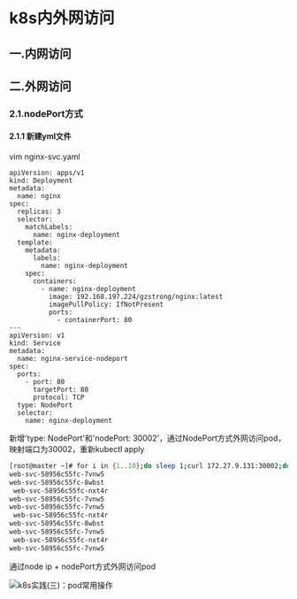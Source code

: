 # k8s内外网访问

## 一.内网访问



## 二.外网访问

### 2.1.nodePort方式

#### 2.1.1 新建yml文件

vim nginx-svc.yaml

```
apiVersion: apps/v1
kind: Deployment
metadata:
  name: nginx
spec:
  replicas: 3
  selector:
    matchLabels:
      name: nginx-deployment
  template:
    metadata:
      labels:
        name: nginx-deployment
    spec:
      containers:
        - name: nginx-deployment
          image: 192.168.197.224/gzstrong/nginx:latest
          imagePullPolicy: IfNotPresent
          ports:
            - containerPort: 80
---
apiVersion: v1
kind: Service
metadata:
  name: nginx-service-nodeport
spec:
  ports:
    - port: 80
      targetPort: 80
      protocol: TCP
  type: NodePort
  selector:
    name: nginx-deployment
```

新增'type: NodePort'和'nodePort: 30002'，通过NodePort方式外网访问pod，映射端口为30002，重新kubectl apply

 

```bash
[root@master ~]# for i in {1..10};do sleep 1;curl 172.27.9.131:30002;done
web-svc-58956c55fc-7vnw5
web-svc-58956c55fc-8wbst
 web-svc-58956c55fc-nxt4r
web-svc-58956c55fc-7vnw5
web-svc-58956c55fc-7vnw5
 web-svc-58956c55fc-nxt4r
web-svc-58956c55fc-8wbst
web-svc-58956c55fc-7vnw5
 web-svc-58956c55fc-nxt4r
web-svc-58956c55fc-7vnw5
```

通过node ip + nodePort方式外网访问pod

![k8s实践(三)：pod常用操作](https://s1.51cto.com/images/blog/201908/22/352a776aa1bd54a30bf4cc734f8f8501.png?x-oss-process=image/watermark,size_16,text_QDUxQ1RP5Y2a5a6i,color_FFFFFF,t_100,g_se,x_10,y_10,shadow_90,type_ZmFuZ3poZW5naGVpdGk=)